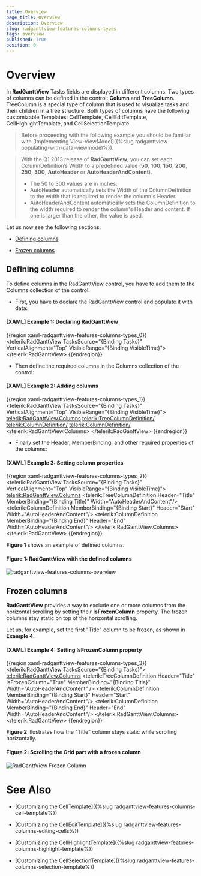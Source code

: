 ```yaml
---
title: Overview
page_title: Overview
description: Overview
slug: radganttview-features-columns-types
tags: overview
published: True
position: 0
---
```


# Overview

In __RadGanttView__ Tasks fields are displayed in different columns. Two types of columns can be defined in the control: __Column__ and __TreeColumn__. TreeColumn is a special type of column that is used to visualize tasks and their children in a tree structure. Both types of columns have the following customizable Templates: CellTemplate, CellEditTemplate, CellHighlightTemplate, and CellSelectionTemplate.

>Before proceeding with the following example you should be familiar with [Implementing View-ViewModel]({%slug radganttview-populating-with-data-viewmodel%}). 

<!-- -->

>With the Q1 2013 release of __RadGanttView__, you can set each ColumnDefinition’s Width to a predefined value (__50__, __100__, __150__, __200__, __250__, __300__, __AutoHeader__ or __AutoHeaderAndContent__).
>	* The 50 to 300 values are in inches.
>	* AutoHeader automatically sets the Width of the ColumnDefinition to the width that is required to render the column's Header.
>	* AutoHeaderAndContent automatically sets the ColumnDefinition to the width required to render the column's Header and content. If one is larger than the other, the value is used.

Let us now see the following sections:

* [Defining columns](#defining-columns)

* [Frozen columns](#frozen-columns)

## Defining columns

To define columns in the RadGanttView control, you have to add them to the Columns collection of the control.

* First, you have to declare the RadGanttView control and populate it with data:

#### __[XAML] Example 1: Declaring RadGanttView__

{{region xaml-radganttview-features-columns-types_0}}
	<telerik:RadGanttView TasksSource="{Binding Tasks}"
	       VerticalAlignment="Top"
	       VisibleRange="{Binding VisibleTime}">
	</telerik:RadGanttView>
{{endregion}}

* Then define the required columns in the Columns collection of the control:

#### __[XAML] Example 2: Adding columns__

{{region xaml-radganttview-features-columns-types_1}}
	<telerik:RadGanttView TasksSource="{Binding Tasks}"
	 VerticalAlignment="Top"
	    VisibleRange="{Binding VisibleTime}">
	    <telerik:RadGanttView.Columns>
	        <telerik:TreeColumnDefinition/>
	        <telerik:ColumnDefinition/>
	        <telerik:ColumnDefinition/>
	    </telerik:RadGanttView.Columns>
	</telerik:RadGanttView>
{{endregion}}

* Finally set the Header, MemberBinding, and other required properties of the columns: 

#### __[XAML] Example 3: Setting column properties__

{{region xaml-radganttview-features-columns-types_2}}
	<telerik:RadGanttView TasksSource="{Binding Tasks}"
	             VerticalAlignment="Top"
	             VisibleRange="{Binding VisibleTime}">
	    <telerik:RadGanttView.Columns>
	        <telerik:TreeColumnDefinition Header="Title" MemberBinding="{Binding Title}" Width="AutoHeaderAndContent"/>
	        <telerik:ColumnDefinition MemberBinding="{Binding Start}" Header="Start" Width="AutoHeaderAndContent"/>
	        <telerik:ColumnDefinition MemberBinding="{Binding End}" Header="End" Width="AutoHeaderAndContent"/>
	    </telerik:RadGanttView.Columns>
	</telerik:RadGanttView>
{{endregion}}

__Figure 1__ shows an example of defined columns.

#### __Figure 1: RadGanttView with the defined columns__

![radganttview-features-columns-overview](images/radganttview-features-columns-overview.png)

## Frozen columns

__RadGanttView__ provides a way to exclude one or more columns from the horizontal scrolling by setting their __IsFrozenColumn__ property. The frozen columns stay static on top of the horizontal scrolling.  

Let us, for example, set the first "Title" column to be frozen, as shown in __Example 4__.

#### __[XAML] Example 4: Setting IsFrozenColumn property__

{{region xaml-radganttview-features-columns-types_3}}
	<telerik:RadGanttView TasksSource="{Binding Tasks}">
	<telerik:RadGanttView.Columns>
	<telerik:TreeColumnDefinition Header="Title" IsFrozenColumn="True" MemberBinding="{Binding Title}" Width="AutoHeaderAndContent" />
	<telerik:ColumnDefinition MemberBinding="{Binding Start}" Header="Start" Width="AutoHeaderAndContent"/>
	<telerik:ColumnDefinition MemberBinding="{Binding End}" Header="End" Width="AutoHeaderAndContent"/>
	</telerik:RadGanttView.Columns>  
	</telerik:RadGanttView>
{{endregion}}

__Figure 2__ illustrates how the "Title" column stays static while scrolling horizontally.

#### __Figure 2: Scrolling the Grid part with a frozen column__

![RadGanttView Frozen Column](images/radganttview-features-columns-overview_01.png)

# See Also

 * [Customizing the CellTemplate]({%slug radganttview-features-columns-cell-template%})

 * [Customizing the CellEditTemplate]({%slug radganttview-features-columns-editing-cells%})

 * [Customizing the CellHighlightTemplate]({%slug radganttview-features-columns-highlight-template%})

 * [Customizing the CellSelectionTemplate]({%slug radganttview-features-columns-selection-template%})

